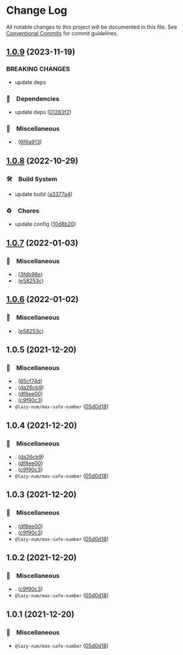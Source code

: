 # Change Log

All notable changes to this project will be documented in this file.
See [Conventional Commits](https://conventionalcommits.org) for commit guidelines.

## [1.0.9](https://github.com/bluelovers/ws-random/compare/@lazy-num/max-safe-number@1.0.8...@lazy-num/max-safe-number@1.0.9) (2023-11-19)


### BREAKING CHANGES

* update deps



### 📌　Dependencies

* update deps ([01283f2](https://github.com/bluelovers/ws-random/commit/01283f2965c23c70d2e3c2d3cbdedbfe55df51e5))


### 🔖　Miscellaneous

* . ([6f6a913](https://github.com/bluelovers/ws-random/commit/6f6a9134e94200862ac5956980cf7046fd9aadac))



## [1.0.8](https://github.com/bluelovers/ws-random/compare/@lazy-num/max-safe-number@1.0.7...@lazy-num/max-safe-number@1.0.8) (2022-10-29)



### 🛠　Build System

* update build ([a3377a4](https://github.com/bluelovers/ws-random/commit/a3377a45f6e3895378d1b633d02a501464836ea1))


### ♻️　Chores

* update config ([10d8b20](https://github.com/bluelovers/ws-random/commit/10d8b20d2ebc76491ac971bf8b9280f66285e056))



## [1.0.7](https://github.com/bluelovers/ws-random/compare/@lazy-num/max-safe-number@1.0.5...@lazy-num/max-safe-number@1.0.7) (2022-01-03)


### 🔖　Miscellaneous

* . ([3fdb98e](https://github.com/bluelovers/ws-random/commit/3fdb98ebbc24a4e5d33d0ffbc5bbd3e2344d9120))
* . ([e58253c](https://github.com/bluelovers/ws-random/commit/e58253c60984cc3947069ea4ae2eb1924cd2940e))





## [1.0.6](https://github.com/bluelovers/ws-random/compare/@lazy-num/max-safe-number@1.0.5...@lazy-num/max-safe-number@1.0.6) (2022-01-02)


### 🔖　Miscellaneous

* . ([e58253c](https://github.com/bluelovers/ws-random/commit/e58253c60984cc3947069ea4ae2eb1924cd2940e))





## 1.0.5 (2021-12-20)


### 🔖　Miscellaneous

* . ([65cf74d](https://github.com/bluelovers/ws-random/commit/65cf74d7a39b1399cff63dd748ea79d8c0fb9a85))
* . ([da26cb9](https://github.com/bluelovers/ws-random/commit/da26cb9a5e422be346b27b7ff834d2a1a3bbe434))
* . ([df8ee00](https://github.com/bluelovers/ws-random/commit/df8ee0035628a6e2ca218f15429ab85880721f73))
* . ([c9f90c3](https://github.com/bluelovers/ws-random/commit/c9f90c3c7bacda06796085537bc4e9b56e96759a))
* `@lazy-num/max-safe-number` ([05d0d18](https://github.com/bluelovers/ws-random/commit/05d0d181901d6ea5c78d02f473c863b322a5d74e))





## 1.0.4 (2021-12-20)


### 🔖　Miscellaneous

* . ([da26cb9](https://github.com/bluelovers/ws-random/commit/da26cb9a5e422be346b27b7ff834d2a1a3bbe434))
* . ([df8ee00](https://github.com/bluelovers/ws-random/commit/df8ee0035628a6e2ca218f15429ab85880721f73))
* . ([c9f90c3](https://github.com/bluelovers/ws-random/commit/c9f90c3c7bacda06796085537bc4e9b56e96759a))
* `@lazy-num/max-safe-number` ([05d0d18](https://github.com/bluelovers/ws-random/commit/05d0d181901d6ea5c78d02f473c863b322a5d74e))





## 1.0.3 (2021-12-20)


### 🔖　Miscellaneous

* . ([df8ee00](https://github.com/bluelovers/ws-random/commit/df8ee0035628a6e2ca218f15429ab85880721f73))
* . ([c9f90c3](https://github.com/bluelovers/ws-random/commit/c9f90c3c7bacda06796085537bc4e9b56e96759a))
* `@lazy-num/max-safe-number` ([05d0d18](https://github.com/bluelovers/ws-random/commit/05d0d181901d6ea5c78d02f473c863b322a5d74e))





## 1.0.2 (2021-12-20)


### 🔖　Miscellaneous

* . ([c9f90c3](https://github.com/bluelovers/ws-random/commit/c9f90c3c7bacda06796085537bc4e9b56e96759a))
* `@lazy-num/max-safe-number` ([05d0d18](https://github.com/bluelovers/ws-random/commit/05d0d181901d6ea5c78d02f473c863b322a5d74e))





## 1.0.1 (2021-12-20)


### 🔖　Miscellaneous

* `@lazy-num/max-safe-number` ([05d0d18](https://github.com/bluelovers/ws-random/commit/05d0d181901d6ea5c78d02f473c863b322a5d74e))

